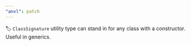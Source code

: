 ```yaml
---
"anvl": patch
---
```


🏷️ `ClassSignature` utility type can stand in for any class with a constructor. Useful in generics.
